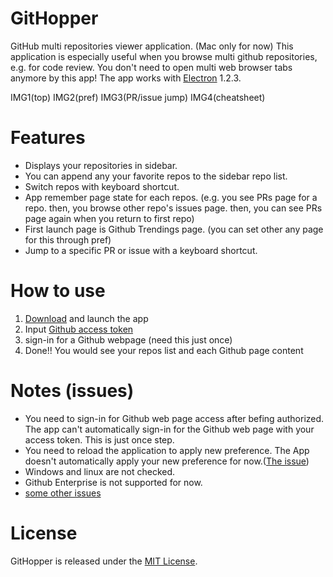 # GitHopper

GitHub multi repositories viewer application. (Mac only for now)
This application is especially useful when you browse multi github repositories, e.g. for code review. You don't need to open multi web browser tabs anymore by this app!
The app works with [Electron](http://electron.atom.io/) 1.2.3.

IMG1(top)
IMG2(pref)
IMG3(PR/issue jump)
IMG4(cheatsheet)

# Features

- Displays your repositories in sidebar.
- You can append any your favorite repos to the sidebar repo list.
- Switch repos with keyboard shortcut.
- App remember page state for each repos. (e.g. you see PRs page for a repo. then, you browse other repo's issues page. then, you can see PRs page again when you return to first repo)
- First launch page is Github Trendings page. (you can set other any page for this through pref)
- Jump to a specific PR or issue with a keyboard shortcut.

# How to use

1. [Download](https://github.com/akira-hamada/GitHopper/releases/download/1.0.0/GitHopper.app.zip) and launch the app
1. Input [Github access token](https://github.com/settings/tokens)
1. sign-in for a Github webpage (need this just once)
1. Done!! You would see your repos list and each Github page content


# Notes (issues)

- You need to sign-in for Github web page access after befing authorized. The app can't automatically sign-in for the Github web page with your access token. This is just once step.
- You need to reload the application to apply new preference. The App doesn't automatically apply your new preference for now.([The issue](https://github.com/akira-hamada/GitHopper/issues/26))
- Windows and linux are not checked.
- Github Enterprise is not supported for now.
- [some other issues](https://github.com/akira-hamada/GitHopper/issues)

# License

GitHopper is released under the [MIT License](http://www.opensource.org/licenses/MIT).

